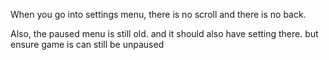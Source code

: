 When you go into settings menu, there is no scroll and there is no back.

Also, the paused menu is still old. and it should also have setting there. but ensure game is can still be unpaused